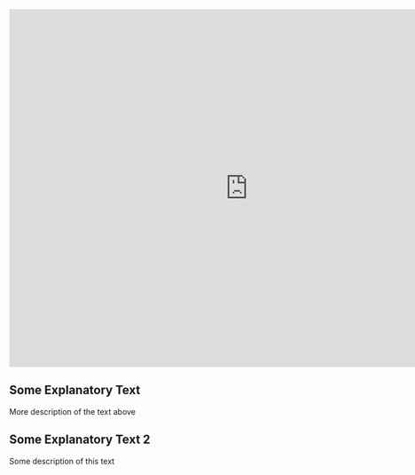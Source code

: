 <iframe src="https://data.oecd.org/chart/6XPu" width="860" height="645" style="border: 0" mozallowfullscreen="true" webkitallowfullscreen="true" allowfullscreen="true"><a href="https://data.oecd.org/chart/6XPu" target="_blank">OECD Chart: General government debt, Total, % of GDP, Annual, 2021</a></iframe>

## Some Explanatory Text

<div class="flourish-embed flourish-chart" data-src="visualisation/12566537"><script src="https://public.flourish.studio/resources/embed.js"></script></div>

More description of the text above


## Some Explanatory Text 2

<div class="flourish-embed flourish-heatmap" data-src="visualisation/12566923"><script src="https://public.flourish.studio/resources/embed.js"></script></div>

Some description of this text
